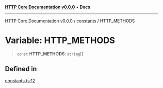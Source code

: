 [**HTTP Core Documentation v0.0.0**](../../README.md) • **Docs**

***

[HTTP Core Documentation v0.0.0](../../modules.md) / [constants](../README.md) / HTTP\_METHODS

# Variable: HTTP\_METHODS

> `const` **HTTP\_METHODS**: `string`[]

## Defined in

[constants.ts:12](https://github.com/stonemjs/http-core/blob/6c1adf9f449733e34ff7f08818342bd019b968a7/src/constants.ts#L12)

